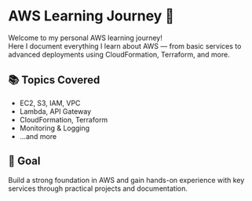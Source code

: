# AWS Learning Journey 🚀

Welcome to my personal AWS learning journey!  
Here I document everything I learn about AWS — from basic services to advanced deployments using CloudFormation, Terraform, and more.

## 📚 Topics Covered
- EC2, S3, IAM, VPC
- Lambda, API Gateway
- CloudFormation, Terraform
- Monitoring & Logging
- ...and more

## 📅 Goal
Build a strong foundation in AWS and gain hands-on experience with key services through practical projects and documentation.
